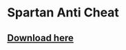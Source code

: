 # Spartan Anti Cheat

## [Download here](https://builtbybit.com/resources/spartan-anticheat.11196/)
